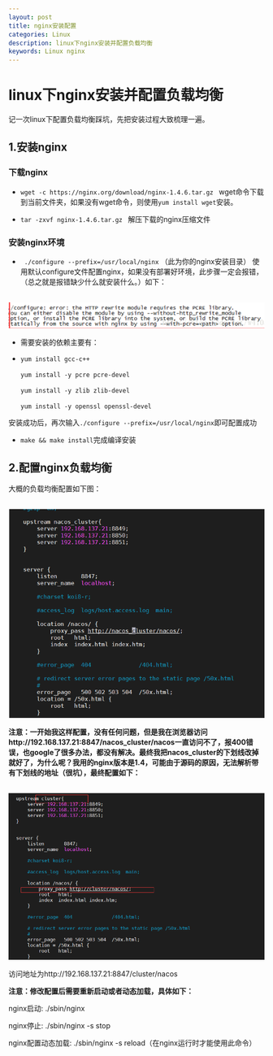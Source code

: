 ```yaml
---
layout: post
title: nginx安装配置
categories: Linux
description: linux下nginx安装并配置负载均衡
keywords: Linux nginx
---
```


# linux下nginx安装并配置负载均衡

   

记一次linux下配置负载均衡踩坑，先把安装过程大致梳理一遍。

## 1.安装nginx 
### 下载nginx   
- `wget -c https://nginx.org/download/nginx-1.4.6.tar.gz ` 
wget命令下载到当前文件夹，如果没有wget命令，则使用`yum install wget`安装。

- `tar -zxvf nginx-1.4.6.tar.gz `
解压下载的nginx压缩文件
### 安装nginx环境  
- ` ./configure --prefix=/usr/local/nginx` （此为你的nginx安装目录）
使用默认configure文件配置nginx，如果没有部署好环境，此步骤一定会报错，（总之就是报错缺少什么就安装什么。）如下：

&nbsp; ![](/images/posts/linux/nginx1.png)  

- 需要安装的依赖主要有： 
- 
    `yum install gcc-c++ `
    
    `yum install -y pcre pcre-devel `
    
    `yum install -y zlib zlib-devel `
    
    `yum install -y openssl openssl-devel`

安装成功后，再次输入`./configure --prefix=/usr/local/nginx`即可配置成功

- `make && make install`完成编译安装  

## 2.配置nginx负载均衡 
大概的负载均衡配置如下图：  

&nbsp; ![](/images/posts/linux/nginx2.png) 

**注意：一开始我这样配置，没有任何问题，但是我在浏览器访问http://192.168.137.21:8847/nacos_cluster/nacos一直访问不了，报400错误，也google了很多办法，都没有解决。最终我把nacos_cluster的下划线改掉就好了，为什么呢？我用的nginx版本是1.4，可能由于源码的原因，无法解析带有下划线的地址（很坑），最终配置如下：** 
 
&nbsp; ![](/images/posts/linux/nginx3.png) 

访问地址为http://192.168.137.21:8847/cluster/nacos


**注意：修改配置后需要重新启动或者动态加载，具体如下：**  

nginx启动: ./sbin/nginx  

nginx停止: ./sbin/nginx -s stop 

nginx配置动态加载: ./sbin/nginx -s reload（在nginx运行时才能使用此命令）